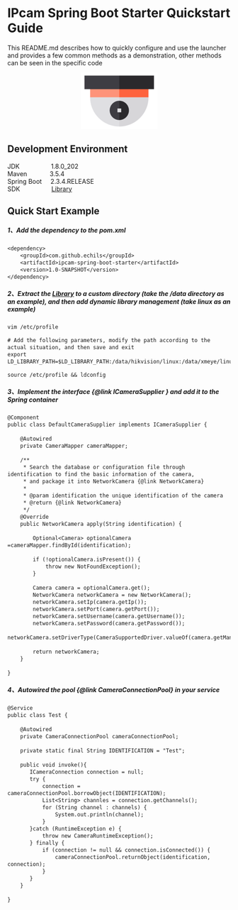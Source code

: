 # IPcam Spring Boot Starter Quickstart Guide

This README.md describes how to quickly configure and use the launcher and provides a few common methods as a demonstration, other methods can be seen in the specific code  

<p align="center">
  <a>
   <img alt="Framework" src="IPCAM.PNG">
  </a>
</p>

## Development Environment  
JDK     &nbsp;&nbsp;&nbsp;&nbsp;&nbsp;&nbsp;&nbsp;&nbsp;&nbsp;&nbsp;&nbsp;&nbsp;&nbsp;&nbsp;&nbsp;&nbsp;&nbsp;1.8.0_202  
Maven   &nbsp;&nbsp;&nbsp;&nbsp;&nbsp;&nbsp;&nbsp;&nbsp;&nbsp;&nbsp;&nbsp;&nbsp;3.5.4  
Spring Boot &nbsp;&nbsp;&nbsp;&nbsp;2.3.4.RELEASE  
SDK &nbsp;&nbsp;&nbsp;&nbsp;&nbsp;&nbsp;&nbsp;&nbsp;&nbsp;&nbsp;&nbsp;&nbsp;&nbsp;&nbsp;&nbsp;&nbsp;&nbsp;[Library](sdk)


## Quick Start Example  

##### 1、Add the dependency to the pom.xml  
````
<dependency>
    <groupId>com.github.echils</groupId>
    <artifactId>ipcam-spring-boot-starter</artifactId>
    <version>1.0-SNAPSHOT</version>
</dependency>
````
##### 2、Extract the [Library](sdk) to a custom directory (take the /data directory as an example), and then add dynamic library management (take linux as an example)
````
vim /etc/profile
````
````
# Add the following parameters, modify the path according to the actual situation, and then save and exit
export LD_LIBRARY_PATH=$LD_LIBRARY_PATH:/data/hikvision/linux:/data/xmeye/linux
````
````
source /etc/profile && ldconfig
````
##### 3、Implement the interface {@link ICameraSupplier } and add it to the Spring container
````
@Component
public class DefaultCameraSupplier implements ICameraSupplier {

    @Autowired
    private CameraMapper cameraMapper;
    
    /**
     * Search the database or configuration file through identification to find the basic information of the camera,
     * and package it into NetworkCamera {@link NetworkCamera}
     *
     * @param identification the unique identification of the camera
     * @return {@link NetworkCamera}
     */
    @Override
    public NetworkCamera apply(String identification) {

        Optional<Camera> optionalCamera =cameraMapper.findById(identification);
        
        if (!optionalCamera.isPresent()) {
            throw new NotFoundException();   
        }
        
        Camera camera = optionalCamera.get();
        NetworkCamera networkCamera = new NetworkCamera();
        networkCamera.setIp(camera.getIp());
        networkCamera.setPort(camera.getPort());
        networkCamera.setUsername(camera.getUsername());
        networkCamera.setPassword(camera.getPassword());
        networkCamera.setDriverType(CameraSupportedDriver.valueOf(camera.getManufacturer()));

        return networkCamera;
    }

}
````

##### 4、Autowired the pool {@link CameraConnectionPool} in your service  
````
@Service
public class Test {

    @Autowired
    private CameraConnectionPool cameraConnectionPool;

    private static final String IDENTIFICATION = "Test";
    
    public void invoke(){
       ICameraConnection connection = null;
       try {
           connection = cameraConnectionPool.borrowObject(IDENTIFICATION);
           List<String> channles = connection.getChannels();
           for (String channel : channels) {
               System.out.println(channel);
           }
       }catch (RuntimeException e) {
           throw new CameraRuntimeException();
       } finally {
           if (connection != null && connection.isConnected()) {
               cameraConnectionPool.returnObject(identification, connection);
           }
       } 
    }
    
}
````
